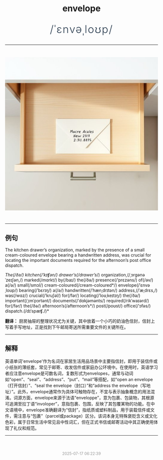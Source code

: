 <div align="center">

# envelope

<div style="margin: 30px 0;">
<h1 style="font-size: 2.5em; font-weight: 300; letter-spacing: 2px; margin: 0; color: #2c3e50;">
/ˈɛnvəˌloʊp/
</h1>
</div>

</div>

---

<div align="center" style="margin: 40px 0;">

![envelope](images/envelope.png)

</div>

---

## 例句

The kitchen drawer’s organization, marked by the presence of a small cream-coloured envelope bearing a handwritten address, was crucial for locating the important documents required for the afternoon’s post office dispatch.

*The(/ðə/) kitchen(/ˈkɪʧən/) drawer’s(/drawer’s*/) organization,(/ˌɔrgənəˈzeɪʃən,/) marked(/mɑrkt/) by(/baɪ/) the(/ðə/) presence(/ˈprɛzəns/) of(/əv/) a(/ə/) small(/smɔl/) cream-coloured(/cream-coloured*/) envelope(/ˈɛnvəˌloʊp/) bearing(/ˈbɛrɪŋ/) a(/ə/) handwritten(/ˈhænˌdrɪtən/) address,(/ˈæˌdrɛs,/) was(/wɑz/) crucial(/ˈkruʃəl/) for(/fər/) locating(/ˈloʊˌkeɪtɪŋ/) the(/ðə/) important(/ˌɪmˈpɔrtənt/) documents(/ˈdɑkjəmənts/) required(/rikˈwaɪərd/) for(/fər/) the(/ðə/) afternoon’s(/afternoon’s*/) post(/poʊst/) office(/ˈɔfəs/) dispatch.(/dɪˈspæʧ./)*

**翻译：** 厨房抽屉的整理状况尤为关键，其中放着一个小巧的奶油色信封，信封上写着手写地址，正是找到下午邮局寄送所需重要文件的关键所在。

---

## 解释

英语单词'envelope'作为名词在家居生活用品场景中主要指信封，即用于装信件或小纸张的薄纸套，常见于邮寄、收发信件或家庭办公环境中。在使用时，英语学习者应注意envelope是可数名词，复数形式为envelopes，通常与动词如“open”、“seal”、“address”、“put”、“mail”等搭配，如“open an envelope（打开信封）”、“seal the envelope（封口）”和“address the envelope（写地址）”。此外，envelope通常作为具体可触物存在，不宜与表示抽象概念的用法混淆。词源方面，envelope来源于法语“enveloppe”，意为包裹、包装物，其根源可追溯至拉丁语“involoper”，意指包裹、包围，反映了其包覆某物的功能。在中文语境中，envelope准确翻译为“信封”，指纸质或塑料制品，用于装载信件或文件，需注意与“包裹”（parcel或package）区分。该词本身无特殊褒贬含义或文化色彩，属于日常生活中常见且中性词汇，但在正式书信或邮寄活动中其正确使用体现了礼仪和规范。


---

<div align="center" style="margin-top: 50px;">
<small style="color: #999; font-size: 0.9em;">2025-07-17 06:22:39</small>
</div>
